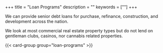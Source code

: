 +++
title = "Loan Programs"
description = ""
keywords = [""]
+++

We can provide senior debt loans for purchase, refinance, construction, and development across the nation.

We look at most commercial real estate property types but do not lend on gentleman clubs, casinos, nor cannabis related properties.

{{< card-group group="loan-programs" >}}
